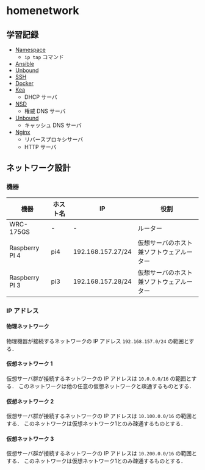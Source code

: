 # homenetwork
## 学習記録
- [Namespace](./docs/namespace.md)
    - `ip tap` コマンド
- [Ansible](./docs/ansible.md)
- [Unbound](./docs/unbound.md)
- [SSH](./docs/ssh.md)
- [Docker](./docs/docker.md)
- [Kea](./docs/kea.md)
    - DHCP サーバ
- [NSD](./docs/nsd.md)
    - 権威 DNS サーバ
- [Unbound](./docs/unbound.md)
    - キャッシュ DNS サーバ
- [Nginx](./docs/nginx.md)
    - リバースプロキシサーバ
    - HTTP サーバ



## ネットワーク設計

### 機器

| 機器 | ホスト名 | IP | 役割 |
| --- | --- | --- | --- |
| WRC-175GS | - | - | ルーター |
| Raspberry PI 4 | pi4 | 192.168.157.27/24 | 仮想サーバのホスト兼ソフトウェアルーター |
| Raspberry PI 3 | pi3 | 192.168.157.28/24 | 仮想サーバのホスト兼ソフトウェアルーター |


### IP アドレス
#### 物理ネットワーク

物理機器が接続するネットワークの IP アドレス `192.168.157.0/24` の範囲とする．


#### 仮想ネットワーク 1

仮想サーバ群が接続するネットワークの IP アドレスは `10.0.0.0/16` の範囲とする．
このネットワークは他の任意の仮想ネットワークと疎通するものとする．


#### 仮想ネットワーク 2

仮想サーバ群が接続するネットワークの IP アドレスは `10.100.0.0/16` の範囲とする．
このネットワークは仮想ネットワーク1とのみ疎通するものとする．


#### 仮想ネットワーク 3

仮想サーバ群が接続するネットワークの IP アドレスは `10.200.0.0/16` の範囲とする．
このネットワークは仮想ネットワーク1とのみ疎通するものとする．







